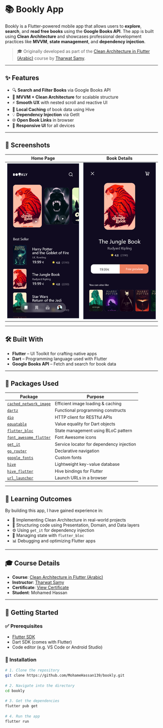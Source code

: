 # 📚 Bookly App

Bookly is a Flutter-powered mobile app that allows users to **explore**, **search**, and **read free books** using the **Google Books API**. The app is built using **Clean Architecture** and showcases professional development practices like **MVVM**, **state management**, and **dependency injection**.

> 🎓 Originally developed as part of the [Clean Architecture in Flutter (Arabic)](https://www.udemy.com/share/108tfg3@RxttKTRbA9uqV-3deoOHGmA9PU5XWyqOTRyFWFJF93o2cxttRE-f5MdGE9aIpqeLXw==/) course by [Tharwat Samy](https://www.udemy.com/user/tharwat-samy).

---

## ✨ Features

- 🔍 **Search and Filter Books** via Google Books API
- 🧱 **MVVM + Clean Architecture** for scalable structure
- ⚡ **Smooth UX** with nested scroll and reactive UI
- 💾 **Local Caching** of book data using Hive
- 💡 **Dependency Injection** via GetIt
- 🌐 **Open Book Links** in browser
- 📱 **Responsive UI** for all devices

---

## 📸 Screenshots

| Home Page | Book Details |
|-----------|--------------|
| ![Home Screen](https://github.com/MohameHassan139/booklyapp/blob/main/assets/home_page.png) | ![Details Screen](https://github.com/MohameHassan139/booklyapp/blob/main/assets/details_book.png) |

---

## 🛠️ Built With

- **Flutter** – UI Toolkit for crafting native apps
- **Dart** – Programming language used with Flutter
- **Google Books API** – Fetch and search for book data

---

## 🧩 Packages Used

| Package | Purpose |
|--------|---------|
| [`cached_network_image`](https://pub.dev/packages/cached_network_image) | Efficient image loading & caching |
| [`dartz`](https://pub.dev/packages/dartz) | Functional programming constructs |
| [`dio`](https://pub.dev/packages/dio) | HTTP client for RESTful APIs |
| [`equatable`](https://pub.dev/packages/equatable) | Value equality for Dart objects |
| [`flutter_bloc`](https://pub.dev/packages/flutter_bloc) | State management using BLoC pattern |
| [`font_awesome_flutter`](https://pub.dev/packages/font_awesome_flutter) | Font Awesome icons |
| [`get_it`](https://pub.dev/packages/get_it) | Service locator for dependency injection |
| [`go_router`](https://pub.dev/packages/go_router) | Declarative navigation |
| [`google_fonts`](https://pub.dev/packages/google_fonts) | Custom fonts |
| [`hive`](https://pub.dev/packages/hive) | Lightweight key-value database |
| [`hive_flutter`](https://pub.dev/packages/hive_flutter) | Hive bindings for Flutter |
| [`url_launcher`](https://pub.dev/packages/url_launcher) | Launch URLs in a browser |

---

## 🧠 Learning Outcomes

By building this app, I have gained experience in:

- 🔄 Implementing Clean Architecture in real-world projects
- 📂 Structuring code using Presentation, Domain, and Data layers
- ⚙️ Using `get_it` for dependency injection
- 🔧 Managing state with `flutter_bloc`
- 📊 Debugging and optimizing Flutter apps

---

## 🎓 Course Details

- **Course**: [Clean Architecture in Flutter (Arabic)](https://www.udemy.com/share/108tfg3@RxttKTRbA9uqV-3deoOHGmA9PU5XWyqOTRyFWFJF93o2cxttRE-f5MdGE9aIpqeLXw==/)
- **Instructor**: [Tharwat Samy](https://www.udemy.com/user/tharwat-samy)
- **Certificate**: [View Certificate](https://www.udemy.com/certificate/UC-63fbd22a-99d6-47fc-85ff-8d56040d2a57/)
- **Student**: Mohamed Hassan

---

## 🚀 Getting Started

### ✅ Prerequisites

- [Flutter SDK](https://flutter.dev/docs/get-started/install)
- Dart SDK (comes with Flutter)
- Code editor (e.g. VS Code or Android Studio)

### 🧰 Installation

```bash
# 1. Clone the repository
git clone https://github.com/MohameHassan139/bookly.git

# 2. Navigate into the directory
cd bookly

# 3. Get the dependencies
flutter pub get

# 4. Run the app
flutter run
